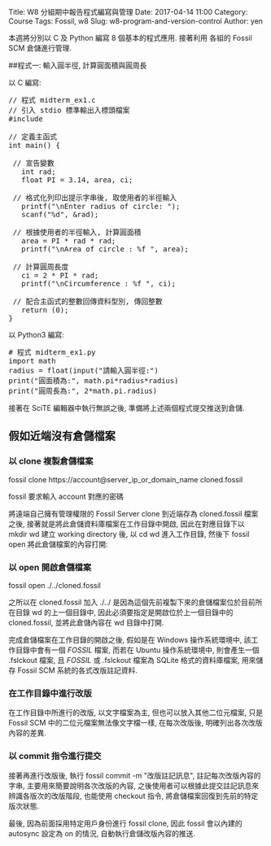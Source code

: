 Title: W8 分組期中報告程式編寫與管理
Date: 2017-04-14 11:00
Category: Course
Tags: Fossil, w8
Slug: w8-program-and-version-control
Author: yen

本週將分別以 C 及 Python 編寫 8 個基本的程式應用. 接著利用 各組的 Fossil SCM 倉儲進行管理.

<!-- PELICAN_END_SUMMARY -->

##程式一: 輸入圓半徑, 計算圓面積與圓周長

以 C 編寫:

<pre class="brush: c">
// 程式 midterm_ex1.c
// 引入 stdio 標準輸出入標頭檔案
#include<stdio.h>

// 定義主函式
int main() {
 
 // 宣告變數
   int rad;
   float PI = 3.14, area, ci;
 
 // 格式化列印出提示字串後, 取使用者的半徑輸入
   printf("\nEnter radius of circle: ");
   scanf("%d", &rad);
 
 // 根據使用者的半徑輸入, 計算圓面積
   area = PI * rad * rad;
   printf("\nArea of circle : %f ", area);
 
 // 計算圓周長度
   ci = 2 * PI * rad;
   printf("\nCircumference : %f ", ci);
 
 // 配合主函式的整數回傳資料型別, 傳回整數
   return (0);
}
</pre>

以 Python3 編寫:

<pre class="brush: python">
# 程式 midterm_ex1.py
import math
radius = float(input("請輸入圓半徑:")
print("圓面積為:", math.pi*radius*radius)
print("圓周長為:", 2*math.pi.radius)
</pre>

接著在 SciTE 編輯器中執行無誤之後, 準備將上述兩個程式提交推送到倉儲.

## 假如近端沒有倉儲檔案

### 以 clone 複製倉儲檔案

fossil clone https://account@server_ip_or_domain_name cloned.fossil

fossil 要求輸入 account 對應的密碼

將遠端自己擁有管理權限的 Fossil Server clone 到近端存為 cloned.fossil 檔案之後, 接著就是將此倉儲資料庫檔案在工作目錄中開啟, 因此在對應目錄下以 mkdir wd 建立 working directory 後, 以 cd wd 進入工作目錄, 然後下 fossil open 將此倉儲檔案的內容打開:

### 以 open 開啟倉儲檔案

fossil open ./../cloned.fossil

之所以在 cloned.fossil 加入 ./../ 是因為這個先前複製下來的倉儲檔案位於目前所在目錄 wd 的上一個目錄中, 因此必須要指定是開啟位於上一個目錄中的 cloned.fossil, 並將此倉儲內容在 wd 目錄中打開.

完成倉儲檔案在工作目錄的開啟之後, 假如是在 Windows 操作系統環境中, 該工作目錄中會有一個 _FOSSIL_ 檔案, 而若在 Ubuntu 操作系統環境中, 則會產生一個 .fslckout 檔案, 且 _FOSSIL_ 或 .fslckout 檔案為 SQLite 格式的資料庫檔案, 用來儲存 Fossil SCM 系統的各式改版註記資料.

### 在工作目錄中進行改版

在工作目錄中所進行的改版, 以文字檔案為主, 但也可以放入其他二位元檔案, 只是 Fossil SCM 中的二位元檔案無法像文字檔一樣, 在每次改版後, 明確列出各次改版內容的差異.

### 以 commit 指令進行提交

接著再進行改版後, 執行 fossil commit -m "改版註記訊息", 註記每次改版內容的字串, 主要用來簡要說明各次改版的內容, 之後使用者可以根據此提交註記訊息來辨識各版次的改版階段, 也能使用 checkout 指令, 將倉儲檔案回復到先前的特定版次狀態.

最後, 因為前面採用特定用戶身份進行 fossil clone, 因此 fossil 會以內建的 autosync 設定為 on 的情況, 自動執行倉儲改版內容的推送.